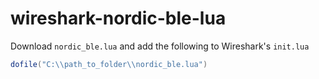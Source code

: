 # wireshark-nordic-ble-lua

Download `nordic_ble.lua` and add the following to Wireshark's `init.lua`

```lua
dofile("C:\\path_to_folder\\nordic_ble.lua")
```
